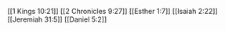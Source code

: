 [[1 Kings 10:21]]
[[2 Chronicles 9:27]]
[[Esther 1:7]]
[[Isaiah 2:22]]
[[Jeremiah 31:5]]
[[Daniel 5:2]]
